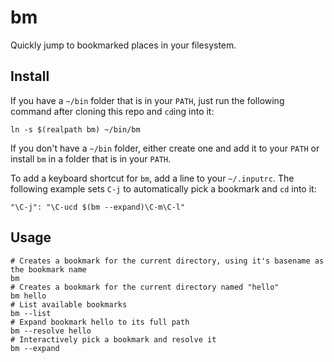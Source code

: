# bm

Quickly jump to bookmarked places in your filesystem.

## Install

If you have a `~/bin` folder that is in your `PATH`, just run the following
command after cloning this repo and `cd`ing into it:

```shell
ln -s $(realpath bm) ~/bin/bm
```

If you don't have a `~/bin` folder, either create one and add it to your `PATH` or
install `bm` in a folder that is in your `PATH`.

To add a keyboard shortcut for `bm`, add a line to your `~/.inputrc`. The
following example sets `C-j` to automatically pick a bookmark and `cd` into it:

```shell
"\C-j": "\C-ucd $(bm --expand)\C-m\C-l"
```

## Usage

```shell
# Creates a bookmark for the current directory, using it's basename as the bookmark name
bm
# Creates a bookmark for the current directory named "hello"
bm hello
# List available bookmarks
bm --list
# Expand bookmark hello to its full path
bm --resolve hello
# Interactively pick a bookmark and resolve it
bm --expand
```
